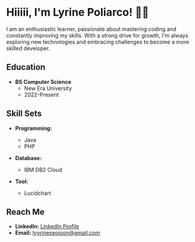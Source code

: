 # Hiiiii, I'm Lyrine Poliarco! 👋🖤

I am an enthusiastic learner, passionate about mastering coding and constantly improving my skills. With a strong drive for growth, I'm always exploring new technologies and embracing challenges to become a more skilled developer.

## Education

- **BS Computer Science**
  - New Era University
  - 2022-Present



## Skill Sets

- **Programming:**
  - Java
  - PHP

- **Database:**
  - IBM DB2 Cloud

- **Tool:**
  - Lucidchart
 
 

## Reach Me

- **LinkedIn:** [LinkedIn Profile](https://www.linkedin.com/in/lyrine-poliarco-076780191?lipi=urn%3Ali%3Apage%3Ad_flagship3_profile_view_base_contact_details%3BT0JmIjp%2FRTe7ilwqJjB%2FEw%3D%3D    )
- **Email:** lyyrineseojoon@gmail.com


